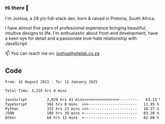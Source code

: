 ### Hi there 👋

I'm Joshua, a 28 y/o full-stack dev, born & raised in Pretoria, South Africa. 

I have almost five years of professional experience bringing beautiful, intuitive designs to life. I'm enthusiastic about front-end development, have a keen eye for detail and a passionate love-hate relationship with JavaScript.

📫 You can reach me on: joshua@sitelab.co.za

## **Code**

<!--START_SECTION:waka-->

```txt
From: 31 August 2021 - To: 15 January 2025

Total Time: 3,215 hrs 8 mins

JavaScript         2,029 hrs 41 mins>>>>>>>>>>>>>>>>---------   63.13 %
TypeScript         384 hrs 8 mins  >>>----------------------   11.95 %
Python             333 hrs 23 mins >>>----------------------   10.37 %
JSON               108 hrs 39 mins >------------------------   03.38 %
Other              64 hrs 12 mins  >------------------------   02.00 %
```

<!--END_SECTION:waka-->
